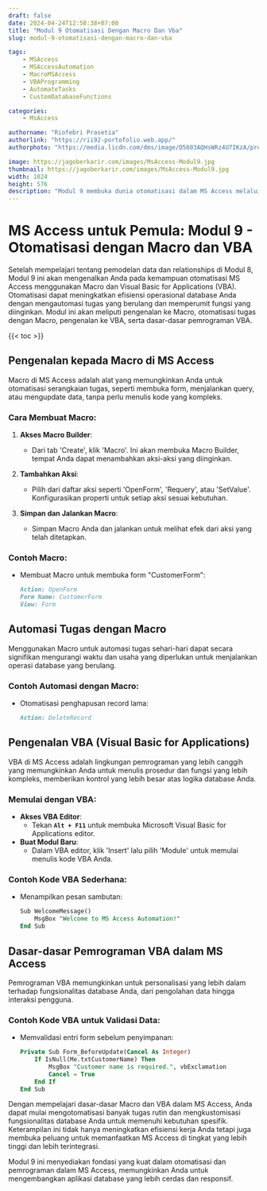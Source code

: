 ```yaml
---
draft: false
date: 2024-04-24T12:58:38+07:00
title: "Modul 9 Otomatisasi Dengan Macro Dan Vba"
slug: modul-9-otomatisasi-dengan-macro-dan-vba

tags:
    - MSAccess
    - MSAccessAutomation
    - MacroMSAccess
    - VBAProgramming
    - AutomateTasks
    - CustomDatabaseFunctions

categories:
    - MsAccess

authorname: "Riofebri Prasetia"
authorlink: "https://rii92-portofolio.web.app/"
authorphoto: "https://media.licdn.com/dms/image/D5603AQHsWRz4U7IKzA/profile-displayphoto-shrink_200_200/0/1690182368248?e=1718841600&v=beta&t=UrTxqBd5G0GRg7UsKkoxTP99WK_An-NJpp4Nu2RXlO8"

image: https://jagoberkarir.com/images/MsAccess-Modul9.jpg
thumbnail: https://jagoberkarir.com/images/MsAccess-Modul9.jpg
width: 1024
height: 576
description: "Modul 9 membuka dunia otomatisasi dalam MS Access melalui penggunaan Macro dan VBA (Visual Basic for Applications). Dari pengenalan dasar hingga penerapan yang lebih kompleks, pelajari cara mengautomasi tugas rutin dan memprogram logika kustom untuk meningkatkan fungsi dan efisiensi aplikasi database Anda."
---
```


# MS Access untuk Pemula: Modul 9 - Otomatisasi dengan Macro dan VBA

Setelah mempelajari tentang pemodelan data dan relationships di Modul 8, Modul 9 ini akan mengenalkan Anda pada kemampuan otomatisasi MS Access menggunakan Macro dan Visual Basic for Applications (VBA). Otomatisasi dapat meningkatkan efisiensi operasional database Anda dengan mengautomasi tugas yang berulang dan memperumit fungsi yang diinginkan. Modul ini akan meliputi pengenalan ke Macro, otomatisasi tugas dengan Macro, pengenalan ke VBA, serta dasar-dasar pemrograman VBA.

{{< toc >}}

## Pengenalan kepada Macro di MS Access

Macro di MS Access adalah alat yang memungkinkan Anda untuk otomatisasi serangkaian tugas, seperti membuka form, menjalankan query, atau mengupdate data, tanpa perlu menulis kode yang kompleks.

### Cara Membuat Macro:

1. **Akses Macro Builder**:
   - Dari tab 'Create', klik 'Macro'. Ini akan membuka Macro Builder, tempat Anda dapat menambahkan aksi-aksi yang diinginkan.

2. **Tambahkan Aksi**:
   - Pilih dari daftar aksi seperti 'OpenForm', 'Requery', atau 'SetValue'. Konfigurasikan properti untuk setiap aksi sesuai kebutuhan.

3. **Simpan dan Jalankan Macro**:
   - Simpan Macro Anda dan jalankan untuk melihat efek dari aksi yang telah ditetapkan.

### Contoh Macro:
- Membuat Macro untuk membuka form "CustomerForm":
  ```markdown
  Action: OpenForm
  Form Name: CustomerForm
  View: Form
  ```
## **Automasi Tugas dengan Macro**

Menggunakan Macro untuk automasi tugas sehari-hari dapat secara signifikan mengurangi waktu dan usaha yang diperlukan untuk menjalankan operasi database yang berulang.

### **Contoh Automasi dengan Macro:**

- Otomatisasi penghapusan record lama:
    
    ```markdown
    Action: DeleteRecord
    ```
    

## **Pengenalan VBA (Visual Basic for Applications)**

VBA di MS Access adalah lingkungan pemrograman yang lebih canggih yang memungkinkan Anda untuk menulis prosedur dan fungsi yang lebih kompleks, memberikan kontrol yang lebih besar atas logika database Anda.

### **Memulai dengan VBA:**

- **Akses VBA Editor**:
    - Tekan **`Alt + F11`** untuk membuka Microsoft Visual Basic for Applications editor.
- **Buat Modul Baru**:
    - Dalam VBA editor, klik 'Insert' lalu pilih 'Module' untuk memulai menulis kode VBA Anda.

### **Contoh Kode VBA Sederhana:**

- Menampilkan pesan sambutan:
    
    ```sql
    Sub WelcomeMessage()
        MsgBox "Welcome to MS Access Automation!"
    End Sub
    ```
    

## **Dasar-dasar Pemrograman VBA dalam MS Access**

Pemrograman VBA memungkinkan untuk personalisasi yang lebih dalam terhadap fungsionalitas database Anda, dari pengolahan data hingga interaksi pengguna.

### **Contoh Kode VBA untuk Validasi Data:**

- Memvalidasi entri form sebelum penyimpanan:
    
    ```sql
    Private Sub Form_BeforeUpdate(Cancel As Integer)
        If IsNull(Me.txtCustomerName) Then
            MsgBox "Customer name is required.", vbExclamation
            Cancel = True
        End If
    End Sub
    ```
    

Dengan mempelajari dasar-dasar Macro dan VBA dalam MS Access, Anda dapat mulai mengotomatisasi banyak tugas rutin dan mengkustomisasi fungsionalitas database Anda untuk memenuhi kebutuhan spesifik. Keterampilan ini tidak hanya meningkatkan efisiensi kerja Anda tetapi juga membuka peluang untuk memanfaatkan MS Access di tingkat yang lebih tinggi dan lebih terintegrasi.

Modul 9 ini menyediakan fondasi yang kuat dalam otomatisasi dan pemrograman dalam MS Access, memungkinkan Anda untuk mengembangkan aplikasi database yang lebih cerdas dan responsif.